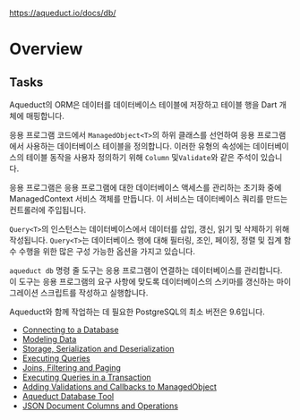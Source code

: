 https://aqueduct.io/docs/db/

# Overview

## Tasks

Aqueduct의 ORM은 데이터를 데이터베이스 테이블에 저장하고 테이블 행을 Dart 개체에 매핑합니다.

응용 프로그램 코드에서 `ManagedObject<T>`의 하위 클래스를 선언하여 응용 프로그램에서 사용하는 데이터베이스 테이블을 정의합니다. 이러한 유형의 속성에는 데이터베이스의 테이블 동작을 사용자 정의하기 위해 `Column` 및`Validate`와 같은 주석이 있습니다.

응용 프로그램은 응용 프로그램에 대한 데이터베이스 액세스를 관리하는 초기화 중에 ManagedContext 서비스 객체를 만듭니다. 이 서비스는 데이터베이스 쿼리를 만드는 컨트롤러에 주입됩니다.

`Query<T>`의 인스턴스는 데이터베이스에서 데이터를 삽입, 갱신, 읽기 및 삭제하기 위해 작성됩니다. `Query<T>`는 데이터베이스 행에 대해 필터링, 조인, 페이징, 정렬 및 집계 함수 수행을 위한 많은 구성 가능한 옵션을 가지고 있습니다.

`aqueduct db` 명령 줄 도구는 응용 프로그램이 연결하는 데이터베이스를 관리합니다. 이 도구는 응용 프로그램의 요구 사항에 맞도록 데이터베이스의 스키마를 갱신하는 마이그레이션 스크립트를 작성하고 실행합니다.

Aqueduct와 함께 작업하는 데 필요한 PostgreSQL의 최소 버전은 9.6입니다.

- [Connecting to a Database](connecting_to_a_database_from_aqueduct.md)
- [Modeling Data](modeling_data_and_relationshops.md)
- [Storage, Serialization and Deserialization](managed_object_serialization_and_deserialization.md)
- [Executing Queries](basic_queries.md)
- [Joins, Filtering and Paging](advanced_queries_filtering_joins_paging_and_reduce.md)
- [Executing Queries in a Transaction](database_transactions.md)
- [Adding Validations and Callbacks to ManagedObject](validating_data.md)
- [Aqueduct Database Tool](database_migration_and_tooling.md)
- [JSON Document Columns and Operations](json_document_storage.md)